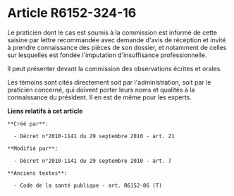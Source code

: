 # Article R6152-324-16

Le praticien dont le cas est soumis à la commission est informé de cette saisine par lettre recommandée avec demande d'avis
de réception et invité à prendre connaissance des pièces de son dossier, et notamment de celles sur lesquelles est fondée
l'imputation d'insuffisance professionnelle.

Il peut présenter devant la commission des observations écrites et orales.

Les témoins sont cités directement soit par l'administration, soit par le praticien concerné, qui doivent porter leurs noms
et qualités à la connaissance du président. Il en est de même pour les experts.

**Liens relatifs à cet article**

	**Créé par**:

	  - Décret n°2010-1141 du 29 septembre 2010 - art. 21

	**Modifié par**:

	  - Décret n°2010-1141 du 29 septembre 2010 - art. 7

	**Anciens textes**:

	  - Code de la santé publique - art. R6152-86 (T)
